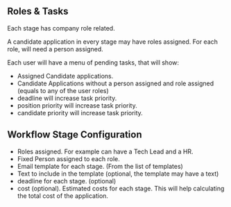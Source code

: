 ## Roles & Tasks
Each stage has company role related.

A candidate application in every stage may have roles assigned.
For each role, will need a person assigned.

Each user will have a menu of pending tasks, that will show:
* Assigned Candidate applications.
* Candidate Applications without a person assigned and role assigned (equals to any of the user roles)
* deadline will increase task priority.
* position priority will increase task priority.
* candidate priority will increase task priority.

## Workflow Stage Configuration
* Roles assigned. For example can have a Tech Lead and a HR.
* Fixed Person assigned to each role.
* Email template for each stage. (From the list of templates)
* Text to include in the template (optional, the template may have a text)
* deadline for each stage. (optional)
* cost (optional). Estimated costs for each stage. This will help calculating the total cost of the application.
